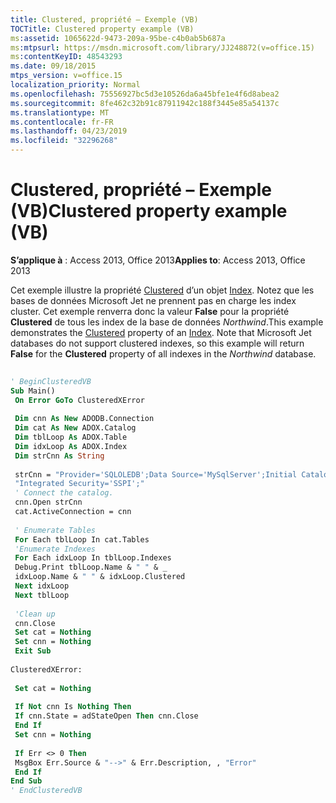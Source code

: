 ```yaml
---
title: Clustered, propriété – Exemple (VB)
TOCTitle: Clustered property example (VB)
ms:assetid: 1065622d-9473-209a-95be-c4b0ab5b687a
ms:mtpsurl: https://msdn.microsoft.com/library/JJ248872(v=office.15)
ms:contentKeyID: 48543293
ms.date: 09/18/2015
mtps_version: v=office.15
localization_priority: Normal
ms.openlocfilehash: 75556927bc5d3e10526da6a45bfe1e4f6d8abea2
ms.sourcegitcommit: 8fe462c32b91c87911942c188f3445e85a54137c
ms.translationtype: MT
ms.contentlocale: fr-FR
ms.lasthandoff: 04/23/2019
ms.locfileid: "32296268"
---
```

# <a name="clustered-property-example-vb"></a><span data-ttu-id="f6c69-102">Clustered, propriété – Exemple (VB)</span><span class="sxs-lookup"><span data-stu-id="f6c69-102">Clustered property example (VB)</span></span>


<span data-ttu-id="f6c69-103">**S’applique à** : Access 2013, Office 2013</span><span class="sxs-lookup"><span data-stu-id="f6c69-103">**Applies to**: Access 2013, Office 2013</span></span>

<span data-ttu-id="f6c69-p101">Cet exemple illustre la propriété [Clustered](clustered-property-adox.md) d’un objet [Index](index-object-adox.md). Notez que les bases de données Microsoft Jet ne prennent pas en charge les index cluster. Cet exemple renverra donc la valeur **False** pour la propriété **Clustered** de tous les index de la base de données *Northwind*.</span><span class="sxs-lookup"><span data-stu-id="f6c69-p101">This example demonstrates the [Clustered](clustered-property-adox.md) property of an [Index](index-object-adox.md). Note that Microsoft Jet databases do not support clustered indexes, so this example will return **False** for the **Clustered** property of all indexes in the *Northwind* database.</span></span>

```vb 
 
' BeginClusteredVB 
Sub Main() 
 On Error GoTo ClusteredXError 
 
 Dim cnn As New ADODB.Connection 
 Dim cat As New ADOX.Catalog 
 Dim tblLoop As ADOX.Table 
 Dim idxLoop As ADOX.Index 
 Dim strCnn As String 
 
 strCnn = "Provider='SQLOLEDB';Data Source='MySqlServer';Initial Catalog='pubs';" & _ 
 "Integrated Security='SSPI';" 
 ' Connect the catalog. 
 cnn.Open strCnn 
 cat.ActiveConnection = cnn 
 
 ' Enumerate Tables 
 For Each tblLoop In cat.Tables 
 'Enumerate Indexes 
 For Each idxLoop In tblLoop.Indexes 
 Debug.Print tblLoop.Name & " " & _ 
 idxLoop.Name & " " & idxLoop.Clustered 
 Next idxLoop 
 Next tblLoop 
 
 'Clean up 
 cnn.Close 
 Set cat = Nothing 
 Set cnn = Nothing 
 Exit Sub 
 
ClusteredXError: 
 
 Set cat = Nothing 
 
 If Not cnn Is Nothing Then 
 If cnn.State = adStateOpen Then cnn.Close 
 End If 
 Set cnn = Nothing 
 
 If Err <> 0 Then 
 MsgBox Err.Source & "-->" & Err.Description, , "Error" 
 End If 
End Sub 
' EndClusteredVB 
```

